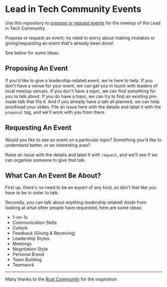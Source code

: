 # Lead in Tech Community Events

Use this repository to [propose or request events](https://github.com/lead-in-tech/events/issues) for the meetup of the Lead in Tech Community.

Propose or request an event; no need to worry about making mistakes or giving/requesting an event that's already been done!

See below for some ideas.

## Proposing An Event

If you'd like to give a leadership-related event, we're here to help. If you don't have a venue for your event, we can get you in touch with leaders of local meetup venues. If you don't have a topic, we can find something for you to talk about. If you do have a topic, we can try to find an existing pre-made talk that fits it. And if you already have a talk all planned, we can help proofread your slides. File an issue here with the details and label it with the `proposal` tag, and we'll work with you from there.

## Requesting An Event

Would you like to see an event on a particular topic? Something you'd like to understand better, or an interesting area?

Raise an issue with the details and label it with `request`, and we'll see if we can organise someone to give that talk.

## What Can An Event Be About?

First up, there's no need to be an expert of any kind, so don't feel like you have to be in order to talk.

Secondly, you can talk about anything leadership related! Aside from looking at what other people have requested, here are some ideas:

- 1-on-1s
- Communication Skills
- Culture
- Feedback (Giving & Receiving)
- Leadership Styles
- Meetings
- Negotiation Style
- Personal Brand
- Team Building
- Teamwork

----

Many thanks to the [Rust Community](https://github.com/rust-community/talks) for the inspiration.
